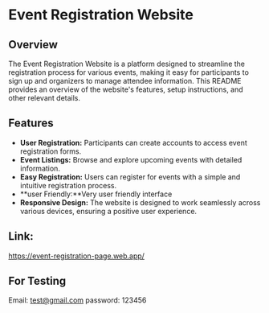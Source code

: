 # Event Registration Website

## Overview

The Event Registration Website is a platform designed to streamline the registration process for various events, making it easy for participants to sign up and organizers to manage attendee information. This README provides an overview of the website's features, setup instructions, and other relevant details.

## Features

- **User Registration:** Participants can create accounts to access event registration forms.
- **Event Listings:** Browse and explore upcoming events with detailed information.
- **Easy Registration:** Users can register for events with a simple and intuitive registration process.
- **user Friendly:**Very user friendly interface
- **Responsive Design:** The website is designed to work seamlessly across various devices, ensuring a positive user experience.

## Link:
https://event-registration-page.web.app/
## For Testing
Email: test@gmail.com
password: 123456
